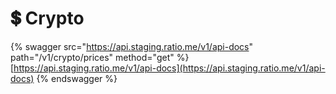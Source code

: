 # 💲 Crypto

{% swagger src="https://api.staging.ratio.me/v1/api-docs" path="/v1/crypto/prices" method="get" %}
[https://api.staging.ratio.me/v1/api-docs](https://api.staging.ratio.me/v1/api-docs)
{% endswagger %}

